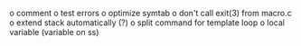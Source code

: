 o comment
o test errors
o optimize symtab
o don't call exit(3) from macro.c
o extend stack automatically (?)
o split command for template loop
o local variable (variable on ss)
